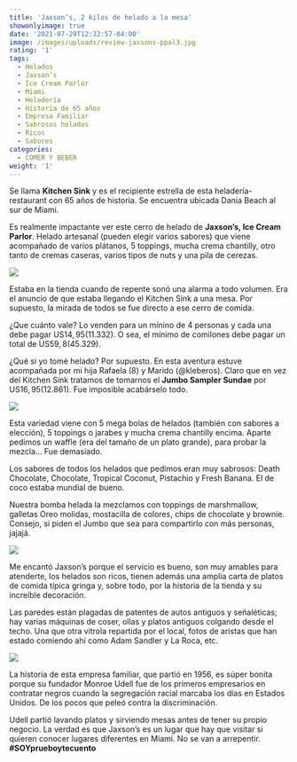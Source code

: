 ```yaml
---
title: 'Jaxson’s, 2 kilos de helado a la mesa'
showonlyimage: true
date: '2021-07-29T12:32:57-04:00'
image: /images/uploads/review-jaxsons-ppal3.jpg
rating: '1'
tags:
  - Helados
  - Jaxson’s
  - Ice Cream Parlor
  - Miami
  - Heladería
  - Historia de 65 años
  - Empresa Familiar
  - Sabrosos helados
  - Ricos
  - Sabores
categories:
  - COMER Y BEBER
weight: '1'
---
```

Se llama **Kitchen Sink** y es el recipiente estrella de esta heladería-restaurant con 65 años de historia. Se encuentra ubicada Dania Beach al sur de Miami.

<!--more-->

Es realmente impactante ver este cerro de helado de **Jaxson’s, Ice Cream Parlor**. Helado artesanal (pueden elegir varios sabores) que viene acompañado de varios plátanos, 5 toppings, mucha crema chantilly, otro tanto de cremas caseras, varios tipos de nuts y una pila de cerezas.

![](/images/uploads/review-jaxsons-ppal3.jpg)

Estaba en la tienda cuando de repente sonó una alarma a todo volumen. Era el anuncio de que estaba llegando el Kitchen Sink a una mesa. Por supuesto, la mirada de todos se fue directo a ese cerro de comida.

¿Que cuánto vale? Lo venden para un mínino de 4 personas y cada una debe pagar US$14,95 ($11.332). O sea, el mínimo de comilones debe pagar un total de US$59,8 ($45.329). 

¿Qué si yo tomé helado? Por supuesto. En esta aventura estuve acompañada por mi hija Rafaela (8) y Marido (@kleberos). Claro que en vez del Kitchen Sink tratamos de tomarnos el **Jumbo Sampler Sundae** por US$16,95 ($12.861). Fue imposible acabárselo todo.

![](/images/uploads/review-jaxsons-cartel.jpg)

Esta variedad viene con 5 mega bolas de helados (también con sabores a elección), 5 toppings o jarabes y mucha crema chantilly encima. Aparte pedimos un waffle (era del tamaño de un plato grande), para probar la mezcla… Fue demasiado.

Los sabores de todos los helados que pedimos eran muy sabrosos: Death Chocolate, Chocolate, Tropical Coconut, Pistachio y Fresh Banana. El de coco estaba mundial de bueno. 

Nuestra bomba helada la mezclamos con toppings de marshmallow, galletas Oreo molidas, mostacilla de colores, chips de chocolate y brownie. Consejo, si piden el Jumbo que sea para compartirlo con más personas, jajajá.

![](/images/uploads/review-jaxsons-jumbo.jpg)

Me encantó Jaxson’s porque el servicio es bueno, son muy amables para atenderte, los helados son ricos, tienen además una amplia carta de platos de comida típica gringa y, sobre todo, por la historia de la tienda y su increíble decoración.

Las paredes están plagadas de patentes de autos antiguos y señaléticas; hay varias máquinas de coser, ollas y platos antiguos colgando desde el techo. Una que otra vitrola repartida por el local, fotos de aristas que han estado comiendo ahí como Adam Sandler y La Roca, etc.  

![](/images/uploads/review-jaxsons-decoracio-n.jpg)

La historia de esta empresa familiar, que partió en 1956, es súper bonita porque su fundador Monroe Udell fue de los primeros empresarios en contratar negros cuando la segregación racial marcaba los días en Estados Unidos. De los pocos que peleó contra la discriminación.

Udell partió lavando platos y sirviendo mesas antes de tener su propio negocio. La verdad es que Jaxson’s es un lugar que hay que visitar si quieren conocer lugares diferentes en Miami. No se van a arrepentir. **\#SOYprueboytecuento**
